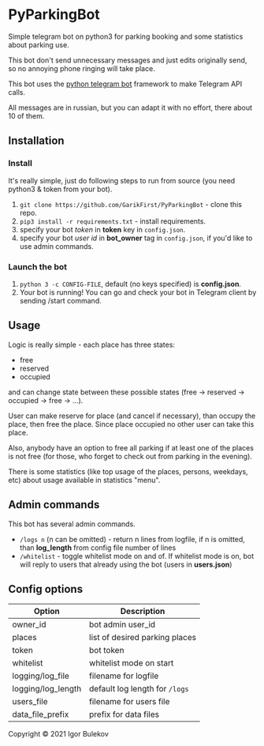 # PyParkingBot

Simple telegram bot on python3 for parking booking and some statistics about parking use.

This bot don't send unnecessary messages and just edits originally send, so no annoying phone ringing will take place.

This bot uses the [python telegram bot](https://python-telegram-bot.org) framework to make Telegram API calls.

All messages are in russian, but you can adapt it with no effort, there about 10 of them.

## Installation

### Install 

It's really simple, just do following steps to run from source (you need python3 & token from your bot).
1. `git clone https://github.com/GarikFirst/PyParkingBot` - clone this repo.
2. `pip3 install -r requirements.txt` - install requirements.
3. specify your bot _token_ in **token** key in `config.json`.
4. specify your bot _user id_ in **bot_owner** tag in `config.json`, if you'd like to use admin commands.

### Launch the bot

1. `python 3 -c CONFIG-FILE`, default (no keys specified) is **config.json**.
2. Your bot is running! You can go and check your bot in Telegram client by sending /start command.

## Usage

Logic is really simple - each place has three states:
- free
- reserved
- occupied

and can change state between these possible states (free -> reserved -> occupied -> free -> ...). 

User can make reserve for place (and cancel if necessary), than occupy the place, then free the place. Since place occupied no other user can take this place.

Also, anybody have an option to free all parking if at least one of the places is not free (for those, who forget to check out from parking in the evening).

There is some statistics (like top usage of the places, persons, weekdays, etc) about usage available in statistics "menu".

## Admin commands

This bot has several admin commands.

- `/logs n` (n can be omitted) - return n lines from logfile, if n is omitted, than **log_length** from config file number of lines
- `/whitelist` - toggle whitelist mode on and of. If whitelist mode is on, bot will reply to users that already using the bot (users in **users.json**)

## Config options

| Option             | Description                       |
| ------------------ | --------------------------------- |
| owner_id           | bot admin user_id                 |
| places             | list of desired parking places    |
| token              | bot token                         |
| whitelist          | whitelist mode on start           |
| logging/log_file   | filename for logfile              |
| logging/log_length | default log length for `/logs`    |      
| users_file         | filename for users file           |
| data_file_prefix   | prefix for data files             |

Copyright © 2021 Igor Bulekov